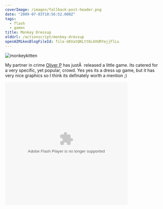 ```yaml
---
coverImage: /images/fallback-post-header.png
date: "2009-07-03T10:56:52.000Z"
tags:
  - flash
  - games
title: Monkey Dressup
oldUrl: /actionscript/monkey-dressup
openAIMikesBlogFileId: file-GKVatQKLtt6L4XURYejjFlLu
---
```


![monkeykitten](https://www.mikecann.blog/wp-content/uploads/2009/07/monkeykitten.jpg "monkeykitten")

My partner in crime [Oliver P](https://www.olip.co.uk) has justÂ  released a little game. Its catered for a very specific, yet popular, crowd. Yes yes its a dress up game, but it has very nice graphics so I think its definately worth a mention ;)

<!-- more -->

[](https://www.mikecann.blog/wp-content/uploads/2009/07/mochimonkeydressup.swf)<object width="400" height="400" data="/wp-content/uploads/2009/07/mochimonkeydressup.swf" type="application/x-shockwave-flash"><param name="src" value="https://www.mikecann.blog/wp-content/uploads/2009/07/mochimonkeydressup.swf" /></object>
